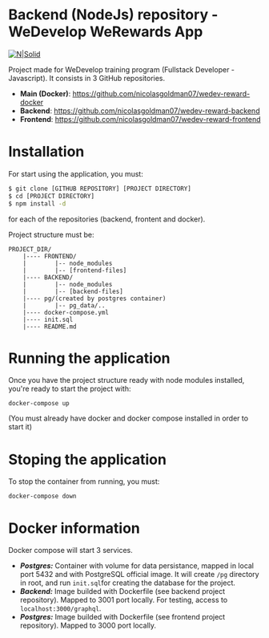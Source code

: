 # Backend (NodeJs) repository - WeDevelop WeRewards App

[![N|Solid](https://i.ibb.co/YQ4Xv7B/wedevelop-logo-f3beb597-1.png)](https://wedevelop.me/)

Project made for WeDevelop training program (Fullstack Developer - Javascript). It consists in 3 GitHub repositories.

- **Main (Docker)**: https://github.com/nicolasgoldman07/wedev-reward-docker
- **Backend**: https://github.com/nicolasgoldman07/wedev-reward-backend
- **Frontend**: https://github.com/nicolasgoldman07/wedev-reward-frontend

# Installation

For start using the application, you must:

```sh
$ git clone [GITHUB REPOSITORY] [PROJECT DIRECTORY]
$ cd [PROJECT DIRECTORY]
$ npm install -d
```

for each of the repositories (backend, frontent and docker).

Project structure must be:

```
PROJECT_DIR/
    |---- FRONTEND/
    |        |-- node_modules
    |        |-- [frontend-files]
    |---- BACKEND/
    |        |-- node_modules
    |        |-- [backend-files]
    |---- pg/(created by postgres container)
    |        |-- pg_data/..
    |---- docker-compose.yml
    |---- init.sql
    |---- README.md
```

# Running the application

Once you have the project structure ready with node modules installed, you're ready to start the project with:

```
docker-compose up
```

(You must already have docker and docker compose installed in order to start it)

# Stoping the application

To stop the container from running, you must:

```
docker-compose down
```

# Docker information

Docker compose will start 3 services.

- **_Postgres:_** Container with volume for data persistance, mapped in local port 5432 and with PostgreSQL official image. It will create `/pg` directory in root, and run `init.sql`for creating the database for the project.
- **_Backend:_** Image builded with Dockerfile (see backend project repository). Mapped to 3001 port locally. For testing, access to `localhost:3000/graphql`.
- **_Postgres:_** Image builded with Dockerfile (see frontend project repository). Mapped to 3000 port locally.
